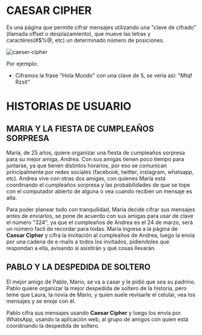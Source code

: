 # CAESAR CIPHER

Es una página que permite cifrar mensajes utilizando una "clave de cifrado" (llamada offset o desplazamiento), que mueve las letras y caractéres(#$%@, etc) un determinado número de posiciones.

![caeser-cipher](https://upload.wikimedia.org/wikipedia/commons/thumb/2/2b/Caesar3.svg/2000px-Caesar3.svg.png)

Por ejemplo:

- Ciframos la frase "Hola Mundo" con una clave de 5, se vería así: "Mtqf Rzsit"

# HISTORIAS DE USUARIO

## MARIA Y LA FIESTA DE CUMPLEAÑOS SORPRESA
María, de 25 años, quiere organizar una fiesta de cumpleaños sorpresa para su mejor amiga, Andrea. Con sus amigas tienen poco tiempo para juntarse, ya que tienen distintos horarios, por eso se comunican principalmente por redes sociales (facebook, twitter, instagram, whatsapp, etc). Andrea vive con otras dos amigas, con quienes María está coordinando el cumpleaños sorpresa y las probabilidades de que se tope con el computador abierto de alguna o vea cuando reciben un mensaje es alta.

Para poder planear todo con tranquilidad, María decide cifrar sus mensajes antes de enviarlos, se pone de acuerdo con sus amigas para usar de clave el número "324", ya que el cumpleaños de Andrea es el 24 de marzo, será un número facil de recordar para todas. María ingresa a la página de **Caesar Cipher** y cifra la invitación al cumpleaños de Andrea, luego la envia por una cadena de e-mails a todos los invitados, pidiendoles que respondan a ella, avisando si asistirán y qué cosas llevarán.

## PABLO Y LA DESPEDIDA DE SOLTERO
El mejor amigo de Pablo, Mario, se va a casar y le pidió que sea su padrino. Pablo quiere organizar la mejor despedida de soltero de la historia, pero teme que Laura, la novia de Mario, y quien suele revisarle el celular, vea los mensajes y se enoje con él.

Pablo cifra sus mensajes usando **Caesar Cipher** y luego los envía por WhatsApp, usando la aplicación web, al grupo de amigos con quien está coordinando la despedida de soltero.